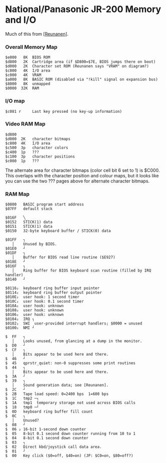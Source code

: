 National/Panasonic JR-200 Memory and I/O
========================================

Much of this from [[Reunanen]].

### Overall Memory Map

    $e000   8K  BIOS ROM
    $d800   2K  Cartridge area (if $D800=$7E, BIOS jumps there on boot)
    $d000   2K  Character set ROM (Reunanen says "VRAM" on diagram?)
    $c800   4K  I/O area
    $c000   4K  VRAM
    $a000   8K  BASIC ROM (disabled via "!kill" signal on expansion bus)
    $8000   8K  unmapped
    $0000  32K  RAM

### I/O map

    $c081 r     Last key pressed (no key-up information)

### Video RAM Map

    $d800
    $d000  2K   character bitmaps
    $c800  4K   I/O area
    $c500  3p   character colors
    $c400  1p   ???
    $c100  3p   character positions
    $c000  1p   ???

The alternate area for character bitmaps (color cell bit 6 set to 1) is
$C000. This overlaps with the character position and colour maps, but it
looks like you can use the two ??? pages above for alternate character
bitmaps.

### RAM Map

    $0800   BASIC program start address
    $07FF   default stack

    $016F   ╲
    $0152   STICK(1) data
    $0151   STICK(1) data
    $0150   32-byte keyboard buffer / STICK(0) data

    $01FF   ┐
       │    Unused by BIOS.
    $01E0   ┘
    $01DF   ┐
       │    Buffer for BIOS read line routine ($E927)
    $018E   ┘
    $016F   ┐
       │    Ring buffer for BIOS keyboard scan routine (filled by IRQ handler)
    $0140   ┘

    $0116₂  keyboard ring buffer input pointer
    $0114₂  keyboard ring buffer output pointer
    $010E₂  user hook: 1 second timer
    $010C₂  user hook: 0.1 second timer
    $010A₂  user hook: unknown
    $0108₂  user hook: unknown
    $0106₂  user hook: unknown
    $0104₂  IRQ ┐
    $0102₂  SWI  user-provided interrupt handlers; $0000 = unused
    $0100₂  NMI ┘

    $  FF   ┐
       │    Looks unused, from glancing at a dump in the monitor.
    $  D0   ┘
    $  CF   ┐
       │    Bits appear to be used here and there.
    $  46   ┘
    $  45   qprstr_quiet: non-0 suppresses some print routines
    $  44   ┐
       │    Bits appear to be used here and there.
    $  3A   ┘
    $  39   ┐
       │    Sound generation data; see [Reunanen].
    $  2C   ┘
    $  2B   Tape load speed: 0=2400 bps  1=600 bps
    $  1C   tmp2 ─┐
    $  1A   tmp1  temporary storage not used across BIOS calls
    $  18   tmp0 ─┘
    $  0D   keyboard ring buffer fill count
    $  0C   ┐
       │    Unused?
    $  08   ┘
    $  06 ₂ 16-bit 1-second down counter
    $  05   8-bit 0.1 second down counter running from 10 to 1
    $  04   8-bit 0.1 second down counter
    $  03   ┐
    $  02   Direct kbd/joystick call data area.
    $  01   ┘
    $  00   Key click ($0=off, $40=on) (JP: $C0=on, $80=off?)



<!-------------------------------------------------------------------->
[Reunanen]: http://www.kameli.net/marq/?page_id=1270

